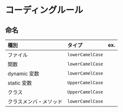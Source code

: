 # コーディングルール

## 命名

| 種別                   | タイプ           | ex. |
| :--------------------- | :--------------- | :-- |
| ファイル               | `lowerCamelCase` |     |
| 関数                   | `lowerCamelCase` |     |
| dynamic 変数           | `lowerCamelCase` |     |
| static 変数            | `UpperCamelCase` |     |
| クラス                 | `UpperCamelCase` |     |
| クラスメンバ・メソッド | `lowerCamelCase` |     |

##
